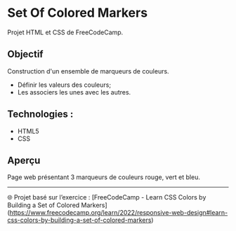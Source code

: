 # Set Of Colored Markers

Projet HTML et CSS de FreeCodeCamp.

## Objectif
Construction d'un ensemble de marqueurs de couleurs.
- Définir les valeurs des couleurs;
- Les associers les unes avec les autres.

## Technologies :
- HTML5
- CSS

## Aperçu
Page web présentant 3 marqueurs de couleurs rouge, vert et bleu. 

---
🌐 Projet basé sur l’exercice : [FreeCodeCamp - Learn CSS Colors by Building a Set of Colored Markers] (https://www.freecodecamp.org/learn/2022/responsive-web-design#learn-css-colors-by-building-a-set-of-colored-markers)
